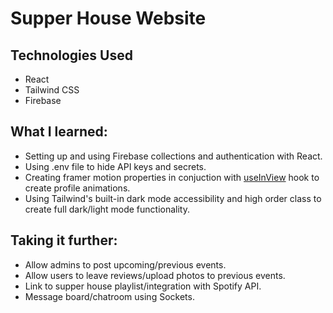 # Supper House Website

## Technologies Used
* React
* Tailwind CSS
* Firebase

## What I learned:
* Setting up and using Firebase collections and authentication with React.
* Using .env file to hide API keys and secrets.
* Creating framer motion properties in conjuction with [useInView](https://www.npmjs.com/package/use-in-view) hook to create profile animations.
* Using Tailwind's built-in dark mode accessibility and high order class to create full dark/light mode functionality.

## Taking it further:
* Allow admins to post upcoming/previous events.
* Allow users to leave reviews/upload photos to previous events.
* Link to supper house playlist/integration with Spotify API.
* Message board/chatroom using Sockets.
